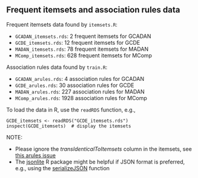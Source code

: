 ## Frequent itemsets and association rules data

Frequent itemsets data found by `itemsets.R`:

- `GCADAN_itemsets.rds`: 2 frequent itemsets for GCADAN
- `GCDE_itemsets.rds`: 12 frequent itemsets for GCDE
- `MADAN_itemsets.rds`: 78 frequent itemsets for MADAN
- `MComp_itemsets.rds`: 628 frequent itemsets for MComp

Association rules data found by `train.R`:

- `GCADAN_arules.rds`: 4 association rules for GCADAN
- `GCDE_arules.rds`: 30 association rules for GCDE
- `MADAN_arules.rds`: 227 association rules for MADAN
- `MComp_arules.rds`: 1928 association rules for MComp

To load the data in R, use the `readRDS` function, e.g.,

```console
GCDE_itemsets <- readRDS("GCDE_itemsets.rds")
inspect(GCDE_itemsets)  # display the itemsets
```

NOTE:

- Please ignore the *transIdenticalToItemsets* column in the itemsets, see [this arules issue](https://github.com/mhahsler/arules/issues/67)
- The [jsonlite](https://github.com/jeroen/jsonlite) R package might be helpful if JSON format is preferred, e.g., using the [serializeJSON](https://www.rdocumentation.org/packages/jsonlite/versions/1.7.3/topics/serializeJSON) function
